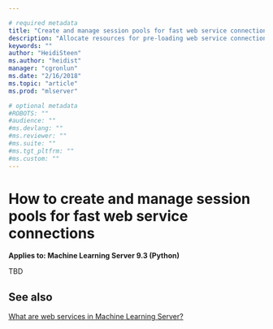 ```yaml
---

# required metadata
title: "Create and manage session pools for fast web service connections in Python (Machine Learning Server)"
description: "Allocate resources for pre-loading web service connections and dependencies in Python solutions (Machine Learning Server ). "
keywords: ""
author: "HeidiSteen"
ms.author: "heidist"
manager: "cgronlun"
ms.date: "2/16/2018"
ms.topic: "article"
ms.prod: "mlserver"

# optional metadata
#ROBOTS: ""
#audience: ""
#ms.devlang: ""
#ms.reviewer: ""
#ms.suite: ""
#ms.tgt_pltfrm: ""
#ms.custom: ""
---
```


# How to create and manage session pools for fast web service connections

**Applies to: Machine Learning Server 9.3 (Python)**

TBD

## See also

[What are web services in Machine Learning Server?](../concept-what-are-web-services.md)